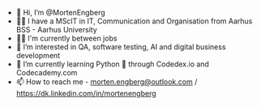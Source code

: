 - 👋 Hi, I’m @MortenEngberg
- 👨‍🎓 I have a MScIT in IT, Communication and Organisation from Aarhus BSS - Aarhus University
- 👨‍💻 I'm currently between jobs
- 👀 I’m interested in QA, software testing, AI and digital business development
- 🌱 I’m currently learning Python 🐍 through Codedex.io and Codecademy.com
- 📫 How to reach me - morten.engberg@outlook.com / https://dk.linkedin.com/in/mortenengberg

<!---
MortenEngberg/MortenEngberg is a ✨ special ✨ repository because its `README.md` (this file) appears on your GitHub profile.
You can click the Preview link to take a look at your changes.
--->
